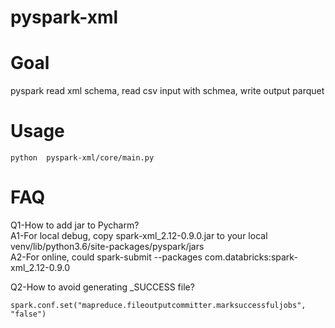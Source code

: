# pyspark-xml

# Goal  
pyspark read xml schema, read csv input with schmea, write output parquet  

# Usage 
```  
python  pyspark-xml/core/main.py 
```  

# FAQ
Q1-How to add jar to Pycharm?   
A1-For local debug, copy spark-xml_2.12-0.9.0.jar to your local venv/lib/python3.6/site-packages/pyspark/jars    
A2-For online, could spark-submit --packages com.databricks:spark-xml_2.12-0.9.0   

Q2-How to avoid generating _SUCCESS file?  
```  
spark.conf.set("mapreduce.fileoutputcommitter.marksuccessfuljobs", "false")
```
